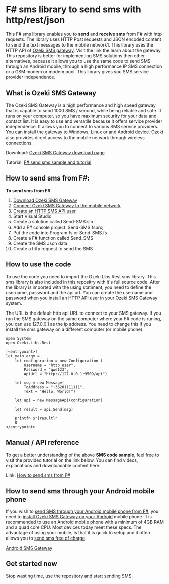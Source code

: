 # F# sms library to send sms with http/rest/json

This F# sms library enables you to **send** and **receive sms** from F# with http requests. 
The library uses HTTP Post requests and JSON encoded content to send the text
messages to the mobile network1. This library uses the HTTP API of 
[Ozeki SMS gateway](https://ozeki-sms-gateway.com). Visit the link the learn about the gateway. 
This repository is better for implementing SMS solutions then other alternatives, because it allows
you to use the same code to send SMS through an Android mobile, through
a high performance IP SMS connection or a GSM modem or modem pool. This
library gives you SMS service provider independence.

## What is Ozeki SMS Gateway 

The Ozeki SMS Gateway is a high performance and high speed gateway that is capable to send 1000 SMS / second, while being reliable and safe. It runs on your computer, so you have maximum security for your data and contact list. It is easy to use and versatile because it offers service provider independence. It allows you to connect to various SMS service providers. You can install the gateway to Windows, Linux or and Android device. Ozeki also provides direct access to the mobile network through wireless connections.

Download: [Ozeki SMS Gateway download page](https://ozeki-sms-gateway.com/p_727-download-sms-gateway.html)

Tutorial: [F# send sms sample and tutorial](https://ozeki-sms-gateway.com/p_825-how-to-send-sms-from-f-sharp.html)

## How to send sms from F#: 

**To send sms from F#**
1. [Download Ozeki SMS Gateway](https://ozeki-sms-gateway.com/p_727-download-sms-gateway.html)
2. [Connect Ozeki SMS Gateway to the mobile network](https://ozeki-sms-gateway.com/p_70-mobile-network-connections.html)
3. [Create an HTTP SMS API user](https://ozeki-sms-gateway.com/p_2102-create-an-http-sms-api-user-account.html)
4. Start Visual Studio
5. Create a solution called Send-SMS.sln
6. Add a F# console project: Send-SMS.fsproj
7. Put the code into Program.fs or Send-SMS.fs
8. Create a F# function called Send_SMS
9. Create the SMS Json data
10. Create a http request to send the SMS


## How to use the code

To use the code you need to import the Ozeki.Libs.Rest sms library. This
sms library is also included in this repositry with it's full source code.
After the library is imported with the using statiment, you need to define
the username, password and the api url. You can create the username and 
password when you install an HTTP API user in your Ozeki SMS Gateway system.

The URL is the default http api URL to connect to your SMS gateway. If you
run the SMS gateway on the same computer where your F# code is runing, you
can use 127.0.0.1 as the ip address. You need to change this if you install
the sms gateway on a different computer (or mobile phone).


```
open System
open Ozeki.Libs.Rest
 
[<entrypoint>]
let main argv =
    let configuration = new Configuration (
        Username = "http_user",
        Password = "qwe123",
        ApiUrl = "http://127.0.0.1:9509/api")
 
    let msg = new Message(
        ToAddress = "+36201111111", 
        Text = "Hello, World!")
 
    let api = new MessageApi(configuration)
 
    let result = api.Send(msg)
 
    printfn $"{result}"
    0
</entrypoint>
```

## Manual / API reference

To get a better understanding of the above **SMS code sample**, feel free to visit the provided tutorial on the link below.
You can find videos, explanations and downloadable content here.

Link: [How to send sms from F#](https://ozeki-sms-gateway.com/p_825-how-to-send-sms-from-f-sharp.html)


## How to send sms through your Android mobile phone

If you wish to [send SMS through your Android mobile phone from F#](https://android-sms-gateway.com/), 
you need to [install Ozeki SMS Gateway on your Android](https://ozeki-sms-gateway.com/p_2847-how-to-install-ozeki-sms-gateway-on-android.html) 
mobile phone. It is recommended to use an Android mobile phone with a minimum of 
4GB RAM and a quad core CPU. Most devices today meet these specs. The advantage
of using your mobile, is that it is quick to setup and it often allows you
to [send sms free of charge](https://android-sms-gateway.com/p_246-how-to-send-sms-free-of-charge.html).

[Android SMS Gateway](https://android-sms-gateway.com)

## Get started now

Stop wasting time, use the repository and start sending SMS.
